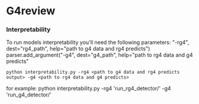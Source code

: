 # G4review

### Interpretability
To run models interpretability you'll need the following parameters:
"-rg4", dest="rg4_path", help="path to g4 data and rg4 predicts")
    parser.add_argument("-g4", dest="g4_path", help="path to rg4 data and g4 predicts"

```
python interpretability.py -rg4 <path to g4 data and rg4 predicts output> -g4 <path to rg4 data and g4 predicts>
```

for example:
python interpretability.py -rg4 'run_rg4_detector/' -g4 'run_g4_detector/'